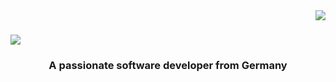 <img align="right" src="https//visitor-badge.laobi.icu/badge?page_id=MateuszCabaj.MateuszCabaj" />


<h1>
  <a herf="https://git.io/typing.svg">
    <img src="https://readme-typing-svg.herokuapp.com/?font-Righteuos&size=35&center=true&vCenter=true&width=500&height=70&duration=4000&line=Hi+There!+👋;+I'm+Mateusz+Cabaj!;" />
  </a>
</h1>

<h3 align="center">A passionate software developer from Germany </h3>

<br/>
